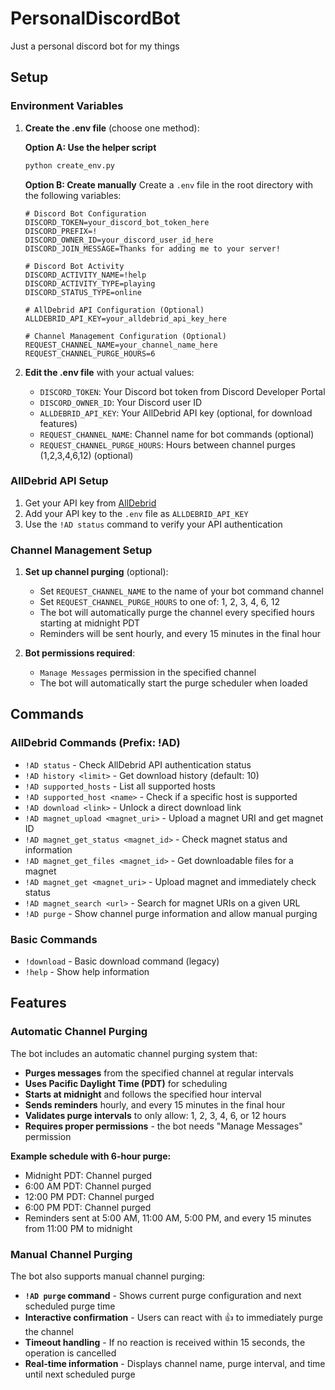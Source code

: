 # PersonalDiscordBot
Just a personal discord bot for my things

## Setup

### Environment Variables

1. **Create the .env file** (choose one method):
   
   **Option A: Use the helper script**
   ```bash
   python create_env.py
   ```
   
   **Option B: Create manually**
   Create a `.env` file in the root directory with the following variables:

   ```env
   # Discord Bot Configuration
   DISCORD_TOKEN=your_discord_bot_token_here
   DISCORD_PREFIX=!
   DISCORD_OWNER_ID=your_discord_user_id_here
   DISCORD_JOIN_MESSAGE=Thanks for adding me to your server!

   # Discord Bot Activity
   DISCORD_ACTIVITY_NAME=!help
   DISCORD_ACTIVITY_TYPE=playing
   DISCORD_STATUS_TYPE=online

   # AllDebrid API Configuration (Optional)
   ALLDEBRID_API_KEY=your_alldebrid_api_key_here

   # Channel Management Configuration (Optional)
   REQUEST_CHANNEL_NAME=your_channel_name_here
   REQUEST_CHANNEL_PURGE_HOURS=6
   ```

2. **Edit the .env file** with your actual values:
   - `DISCORD_TOKEN`: Your Discord bot token from Discord Developer Portal
   - `DISCORD_OWNER_ID`: Your Discord user ID
   - `ALLDEBRID_API_KEY`: Your AllDebrid API key (optional, for download features)
   - `REQUEST_CHANNEL_NAME`: Channel name for bot commands (optional)
   - `REQUEST_CHANNEL_PURGE_HOURS`: Hours between channel purges (1,2,3,4,6,12) (optional)

### AllDebrid API Setup

1. Get your API key from [AllDebrid](https://alldebrid.com/)
2. Add your API key to the `.env` file as `ALLDEBRID_API_KEY`
3. Use the `!AD status` command to verify your API authentication

### Channel Management Setup

1. **Set up channel purging** (optional):
   - Set `REQUEST_CHANNEL_NAME` to the name of your bot command channel
   - Set `REQUEST_CHANNEL_PURGE_HOURS` to one of: 1, 2, 3, 4, 6, 12
   - The bot will automatically purge the channel every specified hours starting at midnight PDT
   - Reminders will be sent hourly, and every 15 minutes in the final hour

2. **Bot permissions required**:
   - `Manage Messages` permission in the specified channel
   - The bot will automatically start the purge scheduler when loaded

## Commands

### AllDebrid Commands (Prefix: !AD)

- `!AD status` - Check AllDebrid API authentication status
- `!AD history <limit>` - Get download history (default: 10)
- `!AD supported_hosts` - List all supported hosts
- `!AD supported_host <name>` - Check if a specific host is supported
- `!AD download <link>` - Unlock a direct download link
- `!AD magnet_upload <magnet_uri>` - Upload a magnet URI and get magnet ID
- `!AD magnet_get_status <magnet_id>` - Check magnet status and information
- `!AD magnet_get_files <magnet_id>` - Get downloadable files for a magnet
- `!AD magnet_get <magnet_uri>` - Upload magnet and immediately check status
- `!AD magnet_search <url>` - Search for magnet URIs on a given URL
- `!AD purge` - Show channel purge information and allow manual purging

### Basic Commands

- `!download` - Basic download command (legacy)
- `!help` - Show help information

## Features

### Automatic Channel Purging

The bot includes an automatic channel purging system that:

- **Purges messages** from the specified channel at regular intervals
- **Uses Pacific Daylight Time (PDT)** for scheduling
- **Starts at midnight** and follows the specified hour interval
- **Sends reminders** hourly, and every 15 minutes in the final hour
- **Validates purge intervals** to only allow: 1, 2, 3, 4, 6, or 12 hours
- **Requires proper permissions** - the bot needs "Manage Messages" permission

**Example schedule with 6-hour purge:**
- Midnight PDT: Channel purged
- 6:00 AM PDT: Channel purged  
- 12:00 PM PDT: Channel purged
- 6:00 PM PDT: Channel purged
- Reminders sent at 5:00 AM, 11:00 AM, 5:00 PM, and every 15 minutes from 11:00 PM to midnight

### Manual Channel Purging

The bot also supports manual channel purging:

- **`!AD purge` command** - Shows current purge configuration and next scheduled purge time
- **Interactive confirmation** - Users can react with 👍 to immediately purge the channel
- **Timeout handling** - If no reaction is received within 15 seconds, the operation is cancelled
- **Real-time information** - Displays channel name, purge interval, and time until next scheduled purge
